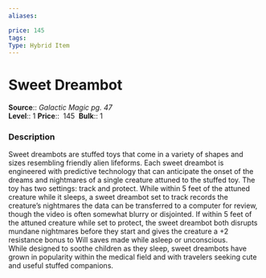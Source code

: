 ```yaml
---
aliases: 

price: 145
tags: 
Type: Hybrid Item
---
```


# Sweet Dreambot

**Source**:: _Galactic Magic pg. 47_  
**Level**:: 1
**Price**::  145 
**Bulk**:: 1

### Description

Sweet dreambots are stuffed toys that come in a variety of shapes and sizes resembling friendly alien lifeforms. Each sweet dreambot is engineered with predictive technology that can anticipate the onset of the dreams and nightmares of a single creature attuned to the stuffed toy. The toy has two settings: track and protect. While within 5 feet of the attuned creature while it sleeps, a sweet dreambot set to track records the creature’s nightmares the data can be transferred to a computer for review, though the video is often somewhat blurry or disjointed. If within 5 feet of the attuned creature while set to protect, the sweet dreambot both disrupts mundane nightmares before they start and gives the creature a +2 resistance bonus to Will saves made while asleep or unconscious.  
While designed to soothe children as they sleep, sweet dreambots have grown in popularity within the medical field and with travelers seeking cute and useful stuffed companions.
